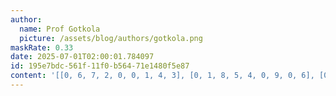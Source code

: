 ```yaml
---
author:
  name: Prof Gotkola
  picture: /assets/blog/authors/gotkola.png
maskRate: 0.33
date: 2025-07-01T02:00:01.784097
id: 195e7bdc-561f-11f0-b564-71e1480f5e87
content: '[[0, 6, 7, 2, 0, 0, 1, 4, 3], [0, 1, 8, 5, 4, 0, 9, 0, 6], [0, 0, 4, 0, 1, 7, 2, 8, 5], [4, 0, 9, 0, 0, 6, 3, 0, 1], [8, 5, 0, 0, 3, 1, 4, 0, 7], [0, 3, 1, 0, 7, 0, 0, 0, 9], [1, 4, 6, 7, 0, 9, 5, 3, 2], [7, 8, 0, 1, 5, 2, 6, 9, 4], [0, 2, 5, 0, 6, 4, 0, 1, 8]]'
---
```

